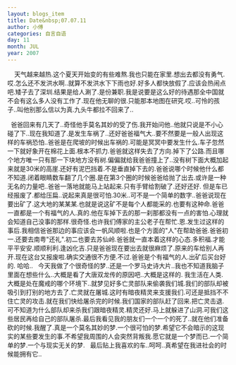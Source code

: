 ```yaml
---
layout: blogs_item
title: Date&nbsp;07.07.11
author: 小傅
categories: 自言自语
day: 11
month: JUL
year: 2007
---
```




&nbsp;
&nbsp;
天气越来越热.这个夏天开始变的有些难熬.我也只能在家里.想出去都没有勇气.哎.怎么还不发洪水啊..就算不发洪水下下雨也好.好多人都快放假了.应该会热闹点吧.矮子去了深圳.结果是给人涮了.是份兼职.我是说要是这么好的待遇那全中国就不会有这么多人没有工作了.现在他无聊的很.只能那本地图在研究.哎..可怜的孩子..叫他别那么信以为真.九头牛都拉不回来了..

&nbsp;
爸爸回来有几天了..奇怪他手莫名其妙的受了伤.我开始问他..他就只说是不小心碰了下..现在我知道了.是发生车祸了..还好爸爸福气大..要不然要是一般人出现这样的车祸恐怕..爸爸是在爬坡的时候出车祸的.可能是冥冥中要发生什么.车子忽然一下就好象开在棉花上面.根本不抓力.爸爸就这样失去了方向.掉下了公路.而且哪个地方唯一只有那一下块地方没有树.偏偏就给我爸爸撞上了..没有树下面大概加起来就是30米的高崖.还好有泥巴挡着.不是垂直掉下去的.爸爸说哪个时候他什么都不知道.闭着眼睛数车翻了几个圈.是在第3个圈的时候爸爸给抛了出去.或许是一种无名的力量吧..爸爸一落地就能马上站起来.只有手臂给割破了.还好还好.
但是车已经报废了.都给压扁..说起来真是很可怕.30米..可不是一个简单的数字..爸爸说现在要出矿了.这大地的某某某.也就是说这矿不是每个人都能采的.也要有这种命.爸爸一直都是一个有福气的人.真的.他在车掉下去的那一刹那都没有一点的害怕.心理就会知道自己没事的那样.很奇怪.也许我们傅家的主公老子在帮忙.恩.发生过这样的事后.我相信爸爸那边的事应该会一帆风顺啦.也是个方面的"人"在帮助爸爸.爸爸初一.还要去南粤"还礼".初二也要去苏仙岭.爸爸就一直本着这样的心态.多积福.才能平平安安.顺顺利利.逢凶化吉.只是爸爸现在要出去就很麻烦了.原来的车给别人再开.现在这台又报废啦.确实交通很不方便.不过.爸爸是个有福气的人.出矿后买台好的.
哈哈..
&nbsp;
今天我做了个很奇怪的梦..还是一个罗马史诗大片..我也不知道我脑子里面在想些什么..大概是看了大唐双龙传的原因吧..大概是这样的.
我生活在人类.大概是处在魔戒的哪个环境下..就梦见好多亡灵部队来偷袭我们城.我们的部队却被吸引到打别的地方去了.亡灵就在屠城.这时有暗夜精灵来支援我们.可还是抵挡不不住亡灵的攻击.就在我们快给屠杀完的时候.我们国家的部队赶了回来.把亡灵击退.可不知道为什么部队却来杀我们跟暗夜精灵.精灵还好.马上就躲进了山洞.可我们这些居民再给自己的部队屠杀.最后我看见我的朋友们一个一个的死了..就在他们准备砍的时候.我醒了.真是一个莫名其妙的梦.一个很可怕的梦.希望它不会暗示的这现实的某些要发生的事.不希望我周围的人会突然背叛我.愿它就是一个梦而已.一个简单的梦.一个与现实无关的梦.
&nbsp;
最后贴上我喜欢的车..呵呵..真希望在我进社会的时候能拥有它..




